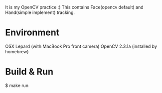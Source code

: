 It is my OpenCV practice :)
This contains Face(opencv default) and Hand(simple implement) tracking.


Environment
===========
OSX Lepard (with MacBook Pro front camera) 
OpenCV 2.3.1a (installed by homebrew)


Build & Run
============
$ make run
